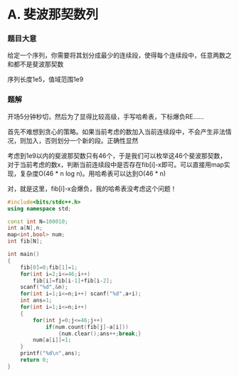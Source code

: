 # A. 斐波那契数列

### 题目大意

给定一个序列，你需要将其划分成最少的连续段，使得每个连续段中，任意两数之和都不是斐波那契数

序列长度1e5，值域范围1e9

### 题解

开场5分钟秒切，然后为了显得比较高级，手写哈希表，下标爆负RE……

首先不难想到贪心的策略。如果当前考虑的数加入当前连续段中，不会产生非法情况，则加入，否则划分一个新的段。正确性显然

考虑到1e9以内的斐波那契数只有46个，于是我们可以枚举这46个斐波那契数，对于当前考虑的数x，判断当前连续段中是否存在fib\[i\]-x即可。可以直接用map实现，复杂度O(46 \* n log n)。用哈希表可以达到O(46 \* n)

对，就是这里，fib\[i\]-x会爆负，我的哈希表没考虑这个问题！

```cpp
#include<bits/stdc++.h>
using namespace std;

const int N=100010;
int a[N],n;
map<int,bool> num;
int fib[N];

int main()
{
    fib[0]=0;fib[1]=1;
    for(int i=2;i<=46;i++)
        fib[i]=fib[i-1]+fib[i-2];
    scanf("%d",&n);
    for(int i=1;i<=n;i++) scanf("%d",a+i);
    int ans=1;
    for(int i=1;i<=n;i++)
    {
        for(int j=0;j<=46;j++)
            if(num.count(fib[j]-a[i]))
                {num.clear();ans++;break;}
        num[a[i]]=1;
    }
    printf("%d\n",ans);
    return 0;
}
```

